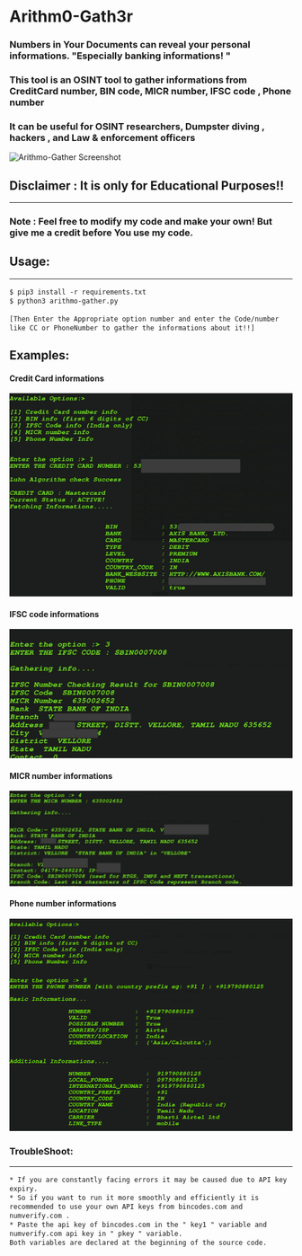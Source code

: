 # Arithm0-Gath3r
### Numbers in Your Documents can reveal your personal informations. "Especially banking informations! "

### This tool is an OSINT tool to gather informations from CreditCard number, BIN code, MICR number, IFSC code , Phone number

### It can be useful for OSINT researchers, Dumpster diving , hackers , and Law & enforcement officers
![Arithmo-Gather Screenshot](https://github.com/febinrev/arithmo-gather/raw/master/arithmo_gather.jpg)

## Disclaimer : It is only for Educational Purposes!!


-----------------------------------------------------------------------------------------------------------------------------------
### Note : Feel free to modify my code and make your own! But give me a credit before You use my code.

## Usage:
------------------------------------------------------------------------------------------------------------------------------
    $ pip3 install -r requirements.txt
    $ python3 arithmo-gather.py
    
    [Then Enter the Appropriate option number and enter the Code/number like CC or PhoneNumber to gather the informations about it!!]

## Examples:
#### Credit Card informations 
![CC info](screenshots/CC.jpg)

#### IFSC code informations
![IFSC info](screenshots/IFSC.jpg)

#### MICR number informations
![MICR info](screenshots/micr.jpg)

#### Phone number informations
![Phone info](screenshots/phone.png)

### TroubleShoot:
-------------------------------------------------------------------------------------------------------------------------------
    * If you are constantly facing errors it may be caused due to API key expiry. 
    * So if you want to run it more smoothly and efficiently it is recommended to use your own API keys from bincodes.com and numverify.com . 
    * Paste the api key of bincodes.com in the " key1 " variable and numverify.com api key in " pkey " variable.
    Both variables are declared at the beginning of the source code.
